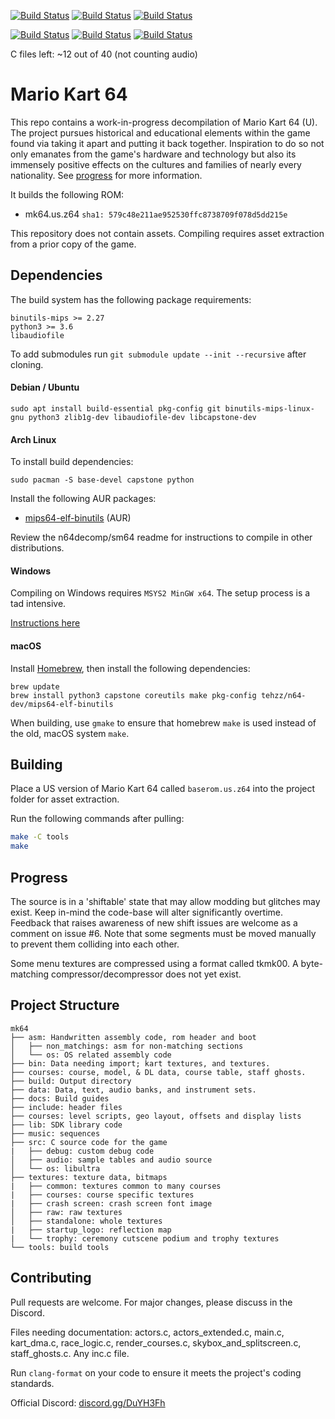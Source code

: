 [![Build Status](https://ci.valandil.ca/buildStatus/icon?job=mk64%2Fmaster&config=totalProgress)](https://ci.valandil.ca/job/mk64/job/master/)
[![Build Status](https://ci.valandil.ca/buildStatus/icon?job=mk64%2Fmaster&config=codeProgress)](https://ci.valandil.ca/job/mk64/job/master/)
[![Build Status](https://ci.valandil.ca/buildStatus/icon?job=mk64%2Fmaster&config=audioProgress)](https://ci.valandil.ca/job/mk64/job/master/)

[![Build Status](https://ci.valandil.ca/buildStatus/icon?job=mk64%2Fmaster&config=bytesLeft)](https://ci.valandil.ca/job/mk64/job/master/)
[![Build Status](https://ci.valandil.ca/buildStatus/icon?job=mk64%2Fmaster&config=m2c)](https://ci.valandil.ca/job/mk64/job/master/)
[![Build Status](https://ci.valandil.ca/buildStatus/icon?job=mk64%2Fmaster&config=nonmatching)](https://ci.valandil.ca/job/mk64/job/master/)  

C files left: ~12 out of 40 (not counting audio)
# Mario Kart 64

This repo contains a work-in-progress decompilation of Mario Kart 64 (U). The project pursues historical and educational elements within the game found via taking it apart and putting it back together. Inspiration to do so not only emanates from the game's hardware and technology but also its immensely positive effects on the cultures and families of nearly every nationality. See [progress](#Progress) for more information.

It builds the following ROM:

* mk64.us.z64 `sha1: 579c48e211ae952530ffc8738709f078d5dd215e`

This repository does not contain assets. Compiling requires asset extraction from a prior copy of the game.

## Dependencies

The build system has the following package requirements:

    binutils-mips >= 2.27
    python3 >= 3.6
    libaudiofile

To add submodules run `git submodule update --init --recursive` after cloning.

#### Debian / Ubuntu
```
sudo apt install build-essential pkg-config git binutils-mips-linux-gnu python3 zlib1g-dev libaudiofile-dev libcapstone-dev
```

#### Arch Linux

To install build dependencies:
```
sudo pacman -S base-devel capstone python
```
Install the following AUR packages:
* [mips64-elf-binutils](https://aur.archlinux.org/packages/mips64-elf-binutils) (AUR)

Review the n64decomp/sm64 readme for instructions to compile in other distributions.

#### Windows

Compiling on Windows requires `MSYS2 MinGW x64`. The setup process is a tad intensive.  

[Instructions here](docs/BUILD_WINDOWS.md)

#### macOS

Install [Homebrew](https://brew.sh), then install the following dependencies:
```
brew update
brew install python3 capstone coreutils make pkg-config tehzz/n64-dev/mips64-elf-binutils
```

When building, use `gmake` to ensure that homebrew `make` is used instead of the old, macOS system `make`.

## Building

Place a US version of Mario Kart 64 called `baserom.us.z64` into the project folder for asset extraction.

Run the following commands after pulling:
```bash
make -C tools
make
```

## Progress

The source is in a 'shiftable' state that may allow modding but glitches may exist. Keep in-mind the code-base will alter significantly overtime. Feedback that raises awareness of new shift issues are welcome as a comment on issue #6. Note that some segments must be moved manually to prevent them colliding into each other.  

Some menu textures are compressed using a format called tkmk00. A byte-matching compressor/decompressor does not yet exist.   

## Project Structure
	
	mk64
	├── asm: Handwritten assembly code, rom header and boot
	│   ├── non_matchings: asm for non-matching sections
	│   └── os: OS related assembly code
	├── bin: Data needing import; kart textures, and textures.
	├── courses: course, model, & DL data, course table, staff ghosts.
	├── build: Output directory
	├── data: Data, text, audio banks, and instrument sets.
	├── docs: Build guides
	├── include: header files
	├── courses: level scripts, geo layout, offsets and display lists
	├── lib: SDK library code
	├── music: sequences
	├── src: C source code for the game
	|   ├── debug: custom debug code 
	│   ├── audio: sample tables and audio source
	│   └── os: libultra
	├── textures: texture data, bitmaps
	|   ├── common: textures common to many courses
	|   ├── courses: course specific textures
	|   ├── crash screen: crash screen font image
	│   ├── raw: raw textures
  	│   ├── standalone: whole textures
	|   ├── startup_logo: reflection map
	|   └── trophy: ceremony cutscene podium and trophy textures
	└── tools: build tools

## Contributing

Pull requests are welcome. For major changes, please discuss in the Discord.

Files needing documentation:
actors.c, actors_extended.c, main.c, kart_dma.c, race_logic.c, render_courses.c, skybox_and_splitscreen.c, staff_ghosts.c.
Any inc.c file.

Run `clang-format` on your code to ensure it meets the project's coding standards.

Official Discord: [discord.gg/DuYH3Fh](https://discord.gg/DuYH3Fh)
